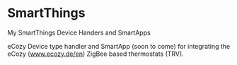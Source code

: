 # SmartThings
My SmartThings Device Handers and SmartApps

eCozy
Device type handler and SmartApp (soon to come) for integrating the eCozy (www.ecozy.de/en) ZigBee based thermostats (TRV).
